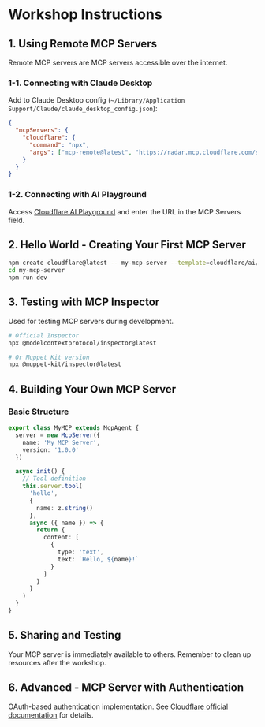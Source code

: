 # Workshop Instructions

## 1. Using Remote MCP Servers

Remote MCP servers are MCP servers accessible over the internet.

### 1-1. Connecting with Claude Desktop

Add to Claude Desktop config (`~/Library/Application Support/Claude/claude_desktop_config.json`):

```json
{
  "mcpServers": {
    "cloudflare": {
      "command": "npx",
      "args": ["mcp-remote@latest", "https://radar.mcp.cloudflare.com/sse"]
    }
  }
}
```

### 1-2. Connecting with AI Playground

Access [Cloudflare AI Playground](https://playground.ai.cloudflare.com/) and enter the URL in the MCP Servers field.

## 2. Hello World - Creating Your First MCP Server

```bash
npm create cloudflare@latest -- my-mcp-server --template=cloudflare/ai/demos/remote-mcp-authless
cd my-mcp-server
npm run dev
```

## 3. Testing with MCP Inspector

Used for testing MCP servers during development.

```bash
# Official Inspector
npx @modelcontextprotocol/inspector@latest

# Or Muppet Kit version
npx @muppet-kit/inspector@latest
```

## 4. Building Your Own MCP Server

### Basic Structure

```typescript
export class MyMCP extends McpAgent {
  server = new McpServer({
    name: 'My MCP Server',
    version: '1.0.0'
  })

  async init() {
    // Tool definition
    this.server.tool(
      'hello',
      {
        name: z.string()
      },
      async ({ name }) => {
        return {
          content: [
            {
              type: 'text',
              text: `Hello, ${name}!`
            }
          ]
        }
      }
    )
  }
}
```

## 5. Sharing and Testing

Your MCP server is immediately available to others. Remember to clean up resources after the workshop.

## 6. Advanced - MCP Server with Authentication

OAuth-based authentication implementation. See [Cloudflare official documentation](https://developers.cloudflare.com/agents/model-context-protocol/authorization/) for details.
